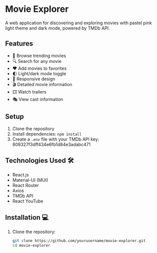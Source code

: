 # Movie Explorer

A web application for discovering and exploring movies with pastel pink light theme and dark mode, powered by TMDb API.

## Features

- 🎥 Browse trending movies
- 🔍 Search for any movie
- ❤️ Add movies to favorites
- 🌓 Light/dark mode toggle
- 📱 Responsive design
- 🎬 Detailed movie information
- 🎞️ Watch trailers
- 🎭 View cast information

## Setup

1. Clone the repository
2. Install dependencies: `npm install`
3. Create a `.env` file with your TMDb API key: 809327f3dff434e6fb1d84e3adabc471


## Technologies Used 🛠️

- React.js
- Material-UI (MUI)
- React Router
- Axios
- TMDb API
- React YouTube

## Installation 💻

1. Clone the repository:
   ```bash
   git clone https://github.com/yourusername/movie-explorer.git
   cd movie-explorer
